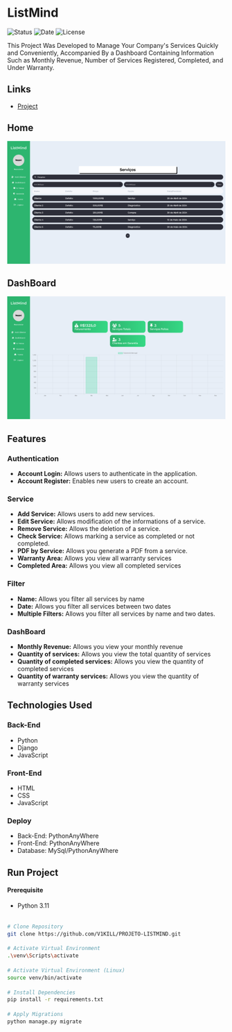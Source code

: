# ListMind

![Status](https://img.shields.io/badge/STATUS-FINISHED-44CC11)
![Date](https://img.shields.io/badge/RELEASEDATE-DECEMBER-44CC11)
![License](https://img.shields.io/badge/LICENSE-MTI-44CC11)

This Project Was Developed to Manage Your Company's Services Quickly and Conveniently, Accompanied By a Dashboard Containing Information Such as Monthly Revenue, Number of Services Registered, Completed, and Under Warranty.

## Links

- [Project](https://listminder.pythonanywhere.com/)

## Home

![Home Layout](./assets/listmindhome.png)

## DashBoard

![Home Layout](./assets/listminddashboard.png)

## Features

### Authentication

- **Account Login:** Allows users to authenticate in the application.
- **Account Register:** Enables new users to create an account.

### Service

- **Add Service:** Allows users to add new services.
- **Edit Service:** Allows modification of the informations of a service.
- **Remove Service:** Allows the deletion of a service.
- **Check Service:** Allows marking a service as completed or not completed.
- **PDF by Service:** Allows you generate a PDF from a service.
- **Warranty Area:** Allows you view all warranty services
- **Completed Area:** Allows you view all completed services

### Filter

- **Name:** Allows you filter all services by name
- **Date:** Allows you filter all services between two dates
- **Multiple Filters:** Allows you filter all services by name and two dates.

### DashBoard

- **Monthly Revenue:** Allows you view your monthly revenue
- **Quantity of services:** Allows you view the total quantity of services
- **Quantity of completed services:** Allows you view the quantity of completed services
- **Quantity of warranty services:** Allows you view the quantity of warranty services

## Technologies Used

### Back-End
- Python
- Django
- JavaScript

### Front-End
- HTML
- CSS
- JavaScript

### Deploy
- Back-End: PythonAnyWhere
- Front-End: PythonAnyWhere
- Database: MySql/PythonAnyWhere

## Run Project

#### Prerequisite
- Python 3.11

```bash

# Clone Repository
git clone https://github.com/V1KILL/PROJETO-LISTMIND.git

# Activate Virtual Environment
.\venv\Scripts\activate

# Activate Virtual Environment (Linux)
source venv/bin/activate

# Install Dependencies
pip install -r requirements.txt

# Apply Migrations
python manage.py migrate
